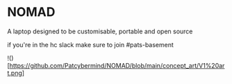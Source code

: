 # NOMAD
A laptop designed to be customisable, portable and open source

if you're in the hc slack make sure to join #pats-basement

!()[https://github.com/Patcybermind/NOMAD/blob/main/concept_art/V1%20art.png]
